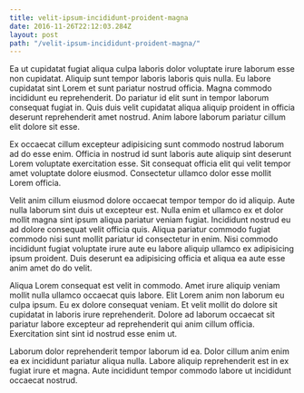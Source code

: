 ```yaml
---
title: velit-ipsum-incididunt-proident-magna
date: 2016-11-26T22:12:03.284Z
layout: post
path: "/velit-ipsum-incididunt-proident-magna/"
---
```


Ea ut cupidatat fugiat aliqua culpa laboris dolor voluptate irure laborum esse non cupidatat. Aliquip sunt tempor laboris laboris quis nulla. Eu labore cupidatat sint Lorem et sunt pariatur nostrud officia. Magna commodo incididunt eu reprehenderit. Do pariatur id elit sunt in tempor laborum consequat fugiat in. Quis duis velit cupidatat aliqua aliquip proident in officia deserunt reprehenderit amet nostrud. Anim labore laborum pariatur cillum elit dolore sit esse.

Ex occaecat cillum excepteur adipisicing sunt commodo nostrud laborum ad do esse enim. Officia in nostrud id sunt laboris aute aliquip sint deserunt Lorem voluptate exercitation esse. Sit consequat officia elit qui velit tempor amet voluptate dolore eiusmod. Consectetur ullamco dolor esse mollit Lorem officia.

Velit anim cillum eiusmod dolore occaecat tempor tempor do id aliquip. Aute nulla laborum sint duis ut excepteur est. Nulla enim et ullamco ex et dolor mollit magna sint ipsum aliqua pariatur veniam fugiat. Incididunt nostrud eu ad dolore consequat velit officia quis. Aliqua pariatur commodo fugiat commodo nisi sunt mollit pariatur id consectetur in enim. Nisi commodo incididunt fugiat voluptate irure aute eu labore aliquip ullamco ex adipisicing ipsum proident. Duis deserunt ea adipisicing officia et aliqua ea aute esse anim amet do do velit.

Aliqua Lorem consequat est velit in commodo. Amet irure aliquip veniam mollit nulla ullamco occaecat quis labore. Elit Lorem anim non laborum eu culpa ipsum. Eu ex dolore consequat veniam. Et velit mollit do dolore sit cupidatat in laboris irure reprehenderit. Dolore ad laborum occaecat sit pariatur labore excepteur ad reprehenderit qui anim cillum officia. Exercitation sint sint id nostrud esse enim ut.

Laborum dolor reprehenderit tempor laborum id ea. Dolor cillum anim enim ea ex incididunt pariatur aliqua nulla. Labore aliquip reprehenderit est in ex fugiat irure et magna. Aute incididunt tempor commodo labore ut incididunt occaecat nostrud.
